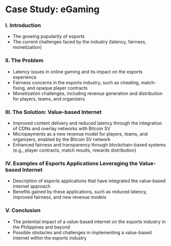 # Case Study: eGaming

### I. Introduction

* The growing popularity of esports
* The current challenges faced by the industry (latency, fairness, monetization)

### II. The Problem

* Latency issues in online gaming and its impact on the esports experience
* Fairness concerns in the esports industry, such as cheating, match-fixing, and opaque player contracts
* Monetization challenges, including revenue generation and distribution for players, teams, and organizers

### III. The Solution: Value-based Internet

* Improved content delivery and reduced latency through the integration of CDNs and overlay networks with Bitcoin SV
* Micropayments as a new revenue model for players, teams, and organizers, enabled by the Bitcoin SV network
* Enhanced fairness and transparency through blockchain-based systems (e.g., player contracts, match results, rewards distribution)

### IV. Examples of Esports Applications Leveraging the Value-based Internet

* Description of esports applications that have integrated the value-based internet approach
* Benefits gained by these applications, such as reduced latency, improved fairness, and new revenue models

### V. Conclusion

* The potential impact of a value-based internet on the esports industry in the Philippines and beyond
* Possible obstacles and challenges in implementing a value-based internet within the esports industry
